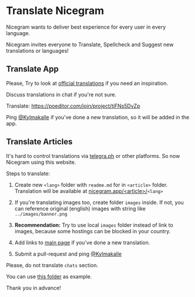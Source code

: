# Translate Nicegram
Nicegram wants to deliver best experience for every user in every language.

Nicegram invites everyone to Translate, Spellcheck and Suggest new translations or languages!

## Translate App

Please, Try to look at [official translations](https://translations.telegram.org/en/ios/) if you need an inspiration.

Discuss translations in chat if you're not sure.

Translate: https://poeditor.com/join/project/tiFNs5DvZp

Ping [@Kylmakalle](https://t.me/Kylmakalle) if you've done a new translation, so it will be added in the app.

## Translate Articles

It's hard to control translations via [telegra.ph](https://telegra.ph) or other platforms. So now Nicegram using this website.

Steps to translate:
1) Create new `<lang>` folder with `readme.md` for in `<article>` folder. Translation will be available at [nicegram.app/\<article\>/](https://nicegram.app/article)`<lang>`

2) If you're translating images too, create folder `images` inside. If not, you can reference original (english) images with string like `../images/banner.png`

3) **Recommendation:** Try to use local `images` folder instead of link to images, because some hostings can be blocked in your country.

5) Add links to [main page](https://github.com/nicegram/nicegram.github.io/blob/master/README.md) if you've done a new translation.

6) Submit a pull-request and ping [@Kylmakalle](https://t.me/Kylmakalle)

Please, do not translate `chats` section.

You can use [this folder](https://github.com/nicegram/nicegram.github.io/tree/master/faq) as example.


Thank you in advance!
